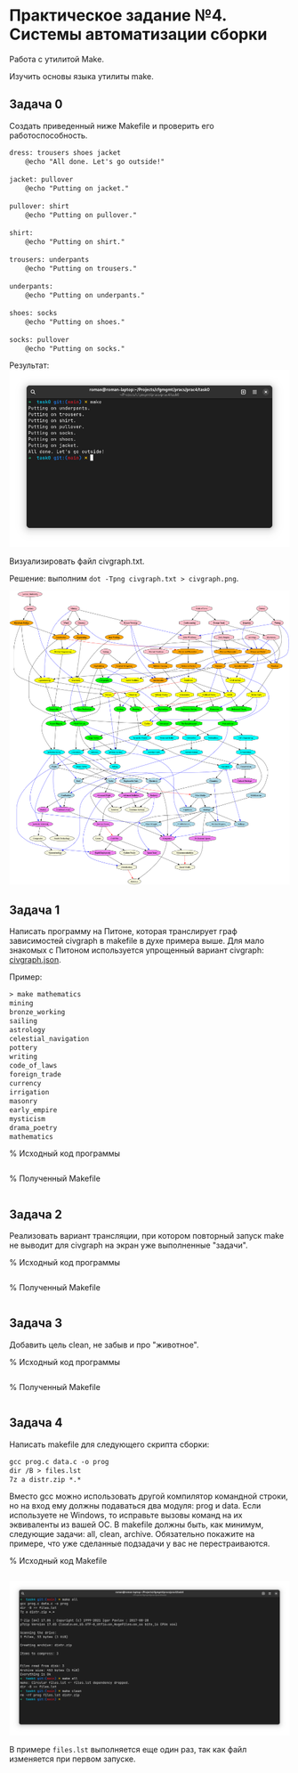 # Практическое задание №4. Системы автоматизации сборки

Работа с утилитой Make.

Изучить основы языка утилиты make.

## Задача 0

Создать приведенный ниже Makefile и проверить его работоспособность.

```
dress: trousers shoes jacket
    @echo "All done. Let's go outside!"

jacket: pullover
    @echo "Putting on jacket."

pullover: shirt
    @echo "Putting on pullover."

shirt:
    @echo "Putting on shirt."

trousers: underpants
    @echo "Putting on trousers."

underpants:
    @echo "Putting on underpants."

shoes: socks
    @echo "Putting on shoes."

socks: pullover
    @echo "Putting on socks."
```

Результат:
![Alt text](image.png)

Визуализировать файл civgraph.txt.

Решение: выполним `dot -Tpng civgraph.txt > civgraph.png`.

![](./civgraph.png)

## Задача 1

Написать программу на Питоне,    которая транслирует граф зависимостей civgraph в makefile в духе примера выше. Для мало знакомых с Питоном используется упрощенный вариант civgraph: [civgraph.json](task1/civgraph.json).

Пример:

```
> make mathematics
mining
bronze_working
sailing
astrology
celestial_navigation
pottery
writing
code_of_laws
foreign_trade
currency
irrigation
masonry
early_empire
mysticism
drama_poetry
mathematics
```

% Исходный код программы

```python task1/task1.py
```

% Полученный Makefile

```python task1/Makefile
```

## Задача 2

Реализовать вариант трансляции, при котором повторный запуск make не выводит для civgraph на экран уже выполненные "задачи".

% Исходный код программы

```python task2/task2.py
```

% Полученный Makefile

```python task2/Makefile
```

## Задача 3

Добавить цель clean, не забыв и про "животное".

% Исходный код программы

```python task3/task3.py
```

% Полученный Makefile

```python task3/Makefile
```

## Задача 4

Написать makefile для следующего скрипта сборки:

```
gcc prog.c data.c -o prog
dir /B > files.lst
7z a distr.zip *.*
```

Вместо gcc можно использовать другой компилятор командной строки, но на вход ему должны подаваться два модуля: prog и data.
Если используете не Windows, то исправьте вызовы команд на их эквиваленты из вашей ОС.
В makefile должны быть, как минимум, следующие задачи: all, clean, archive.
Обязательно покажите на примере, что уже сделанные подзадачи у вас не перестраиваются.

% Исходный код Makefile

```python task4/Makefile
```

![Alt text](image-1.png "Пример")

В примере `files.lst` выполняется еще один раз, так как файл изменяется при первом запуске.

